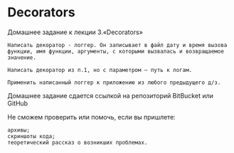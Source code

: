 # Decorators

Домашнее задание к лекции 3.«Decorators»

    Написать декоратор - логгер. Он записывает в файл дату и время вызова функции, имя функции, аргументы, с которыми вызвалась и возвращаемое значение.

    Написать декоратор из п.1, но с параметром – путь к логам.

    Применить написанный логгер к приложению из любого предыдущего д/з.

Домашнее задание сдается ссылкой на репозиторий BitBucket или GitHub

Не сможем проверить или помочь, если вы пришлете:

    архивы;
    скриншоты кода;
    теоретический рассказ о возникших проблемах.
